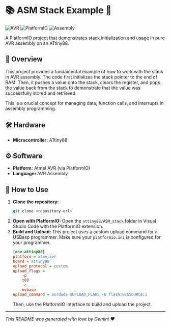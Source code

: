 # 📚 ASM Stack Example 🥞

![AVR](https://img.shields.io/badge/AVR-Atmel-CC0000?style=for-the-badge&logo=atmel&logoColor=white)
![PlatformIO](https://img.shields.io/badge/PlatformIO-FF7F00?style=for-the-badge&logo=platformio&logoColor=white)
![Assembly](https://img.shields.io/badge/Assembly-6E4C13?style=for-the-badge&logo=assemblyscript&logoColor=white)

A PlatformIO project that demonstrates stack initialization and usage in pure AVR assembly on an ATtiny88.

## 📖 Overview

This project provides a fundamental example of how to work with the stack in AVR assembly. The code first initializes the stack pointer to the end of RAM. Then, it pushes a value onto the stack, clears the register, and pops the value back from the stack to demonstrate that the value was successfully stored and retrieved.

This is a crucial concept for managing data, function calls, and interrupts in assembly programming.

## 🛠️ Hardware

*   **Microcontroller:** ATtiny88

## ⚙️ Software

*   **Platform:** Atmel AVR (via PlatformIO)
*   **Language:** AVR Assembly

## 🚀 How to Use

1.  **Clone the repository:**
    ```bash
    git clone <repository-url>
    ```
2.  **Open with PlatformIO:**
    Open the `attiny88/ASM_stack` folder in Visual Studio Code with the PlatformIO extension.
3.  **Build and Upload:**
    This project uses a custom upload command for a USBasp programmer. Make sure your `platformio.ini` is configured for your programmer.
    ```ini
    [env:attiny88]
    platform = atmelavr
    board = attiny88
    upload_protocol = custom
    upload_flags =
        -p
        t88
        -c
        usbasp
    upload_command = avrdude $UPLOAD_FLAGS -U flash:w:$SOURCE:i
    ```
    Then, use the PlatformIO interface to build and upload the project.

---

*This README was generated with love by Gemini ❤️*
